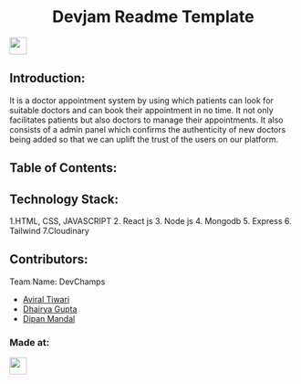 <h1 align="center">Devjam Readme Template</h1>
<p align="center">
</p>
<a href="https://weekendofcode.computercodingclub.in/"> <img src="https://i.postimg.cc/njCM24kx/woc.jpg" height=30px> </a>

## Introduction:
 It is a doctor appointment system by using which patients can look for suitable doctors and can book their appointment in no time. 
 It not only facilitates patients but also doctors to manage their appointments. It also consists of a admin panel which confirms the 
 authenticity of new doctors being added so that we can uplift the trust of the users on our platform.  
  
## Table of Contents:

## Technology Stack:
1.HTML, CSS, JAVASCRIPT
2. React js
3. Node js
4. Mongodb
5. Express
6. Tailwind
7.Cloudinary
  

## Contributors:

Team Name: DevChamps

* [Aviral Tiwari](https://github.com/Aviral580)
* [Dhairya  Gupta](https://github.com/dhairya0910)
* [Dipan Mandal](https://github.com/dip607)


### Made at:



<a href="[https://hack36.com](https://weekendofcode.computercodingclub.in/)"> <img src="https://i.postimg.cc/Z9fC676j/devjam.jpg" height=30px> </a>
